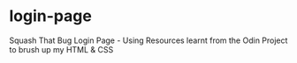 # login-page
Squash That Bug Login Page - Using Resources learnt from the Odin Project to brush up my HTML &amp; CSS
